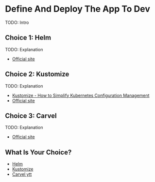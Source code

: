 # Define And Deploy The App To Dev

TODO: Intro

## Choice 1: Helm

TODO: Explanation

* [Official site](https://helm.sh)

## Choice 2: Kustomize

TODO: Explanation

* [Kustomize - How to Simplify Kubernetes Configuration Management](https://youtu.be/Twtbg6LFnAg)
* [Official site](https://kustomize.io)

## Choice 3: Carvel

TODO: Explanation

* [Official site](https://carvel.dev)

## What Is Your Choice?

* [Helm](helm.md)
* [Kustomize](kustomize.md)
* [Carvel ytt](carvel-ytt.md)
